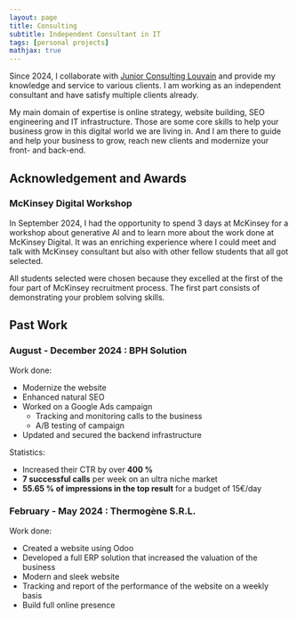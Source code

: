 ```yaml
---
layout: page
title: Consulting
subtitle: Independent Consultant in IT
tags: [personal projects]
mathjax: true
---
```


Since 2024, I collaborate with [Junior Consulting Louvain](https://jclouvain.com/) and provide my knowledge and service to various clients. I am working as an independent consultant and have satisfy multiple clients already.

My main domain of expertise is online strategy, website building, SEO engineering and IT infrastructure. Those are some core skills to help your business grow in this digital world we are living in. And I am there to guide and help your business to grow, reach new clients and modernize your front- and back-end.

## Acknowledgement and Awards

### McKinsey Digital Workshop

In September 2024, I had the opportunity to spend 3 days at McKinsey for a workshop about generative AI and to learn more about the work done at McKinsey Digital. It was an enriching experience where I could meet and talk with McKinsey consultant but also with other fellow students that all got selected.

All students selected were chosen because they excelled at the first of the four part of McKinsey recruitment process. The first part consists of demonstrating your problem solving skills.

## Past Work

### August - December 2024 : BPH Solution 

Work done: 
* Modernize the website
* Enhanced natural SEO
* Worked on a Google Ads campaign
  * Tracking and monitoring calls to the business
  * A/B testing of campaign
* Updated and secured the backend infrastructure

Statistics:
* Increased their CTR by over **400 %**
* **7 successful calls** per week on an ultra niche market
* **55.65 % of impressions in the top result** for a budget of 15€/day  

### February - May 2024 : Thermogène S.R.L.

Work done: 
* Created a website using Odoo
* Developed a full ERP solution that increased the valuation of the business
* Modern and sleek website 
* Tracking and report of the performance of the website on a weekly basis
* Build full online presence
